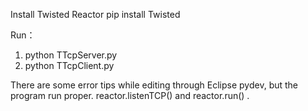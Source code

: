 Install Twisted Reactor 
pip install Twisted

Run：
1. python TTcpServer.py
2. python TTcpClient.py

There are some error tips while editing through Eclipse pydev, but the program run proper. reactor.listenTCP() and reactor.run() .  
